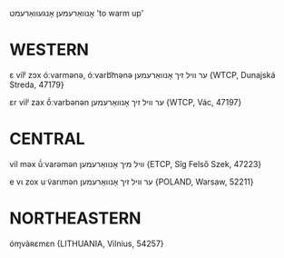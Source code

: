 אָנוואַרעמען
אָנגעוואַרעמט
'to warm up'

WESTERN
========

ɛ vílʲ zɔx óːvarmənə, óːvarb͡mənə ער וויל זיך אָנוואַרעמען {WTCP, Dunajská Streda, 47179}

ɛr vilʲ zax ṍːvarbənən ער וויל זיך אָנוואַרעמען {WTCP, Vác, 47197}

CENTRAL
========

vil məx ṹːvarəmən וויל מיך אָנוואַרעמען {ETCP, Sîg Felső Szek, 47223}

e vɩ zox uˑ̃varɩmən ער וויל זיך אָנוואַרעמען {POLAND, Warsaw, 52211}

NORTHEASTERN
==============

óɱvàʀɛmɛn {LITHUANIA, Vilnius, 54257}